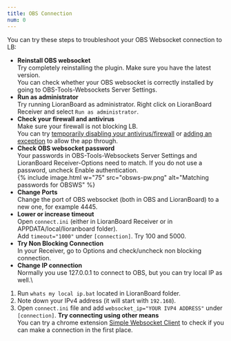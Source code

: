 ```yaml
---
title: OBS Connection
num: 0
---
```


You can try these steps to troubleshoot your OBS Websocket connection to LB:

- **Reinstall OBS websocket**\
Try completely reinstalling the plugin. Make sure you have the latest version.\
You can check whether your OBS websocket is correctly installed by going to OBS-Tools-Websockets Server Settings.
- **Run as administrator**\
Try running LioranBoard as administrator. Right click on LioranBoard Receiver and select `Run as administrator`.
- **Check your firewall and antivirus**\
Make sure your firewall is not blocking LB.\
You can try [temporarily disabling your antivirus/firewall](https://support.microsoft.com/en-us/windows/turn-off-defender-antivirus-protection-in-windows-security-99e6004f-c54c-8509-773c-a4d776b77960) or [adding an exception](https://support.microsoft.com/en-us/windows/add-an-exclusion-to-windows-security-811816c0-4dfd-af4a-47e4-c301afe13b26) to allow the app through.
- **Check OBS websocket password**\
Your passwords in OBS-Tools-Websockets Server Settings and LioranBoard Receiver-Options need to match. If you do not use a password, uncheck Enable authentication.\
  {% include image.html w="75" src="obsws-pw.png" alt="Matching passwords for OBSWS" %}
- **Change Ports**\
Change the port of OBS websocket (both in OBS and LioranBoard) to a new one, for example 4445.
- **Lower or increase timeout**\
Open `connect.ini` (either in LioranBoard Receiver or in APPDATA/local/lioranboard folder).\
Add `timeout="1000"` under `[connection]`. Try 100 and 5000.
- **Try Non Blocking Connection**\
In your Receiver, go to Options and check/uncheck non blocking connection.
- **Change IP connection**\
Normally you use 127.0.0.1 to connect to OBS, but you can try local IP as well.\
1. Run `whats my local ip.bat` located in LioranBoard folder. 
2. Note down your IPv4 address (it will start with `192.168`).
3. Open `connect.ini` file and add `websocket_ip="YOUR IVP4 ADDRESS"` under `[connection]`.
**Try connecting using other means**\
You can try a chrome extension [Simple Websocket Client](https://chrome.google.com/webstore/detail/simple-websocket-client/pfdhoblngboilpfeibdedpjgfnlcodoo) to check if you can make a connection in the first place.